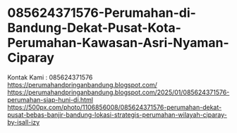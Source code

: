 # 085624371576-Perumahan-di-Bandung-Dekat-Pusat-Kota-Perumahan-Kawasan-Asri-Nyaman-Ciparay
Kontak Kami : 085624371576  https://perumahandpringanbandung.blogspot.com/  https://perumahandpringanbandung.blogspot.com/2025/01/085624371576-perumahan-siap-huni-di.html  https://500px.com/photo/1106856008/085624371576-perumahan-dekat-pusat-bebas-banjir-bandung-lokasi-strategis-perumahan-wilayah-ciparay-by-isall-izy
